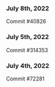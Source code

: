 ### July 8th, 2022

Commit #40826

### July 5th, 2022

Commit #314353


### July 4th, 2022

Commit #72281
